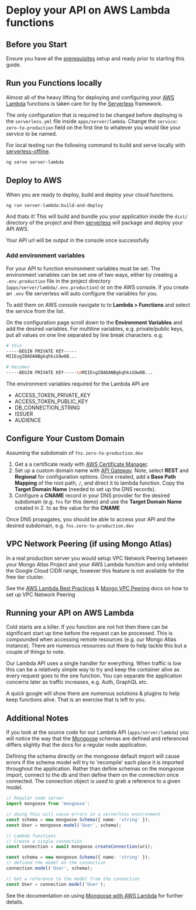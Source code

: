 # Deploy your API on AWS Lambda functions

## Before you Start

Ensure you have all the [prerequisites] setup and ready prior to starting this guide.

## Run you Functions locally

Almost all of the heavy lifting for deploying and configuring your [AWS Lambda] functions is taken care for by the [Serverless] framework.

The only configuration that is required to be changed before deploying is the `serverless.yml` file inside `apps/server/lambda`. Change the `service: zero-to-production` field on the first line to whatever you would like your service to be named.

For local testing run the following command to build and serve locally with [serverless-offline].

```bash
ng serve server-lambda
```

## Deploy to AWS

When you are ready to deploy, build and deploy your cloud functions.

```bash
ng run server-lambda:build-and-deploy
```

And thats it! This will build and bundle you your application inside the `dist/` directory of the project and then [serverless] will package and deploy your API AWS.

Your API url will be output in the console once successfully

### Add environment variables

For your API to function environment variables must be set. The environment variables can be set one of two ways, either by creating a `.env.production` file in the project directory (`apps/server/lambda/.env.production`) or on the AWS console. If you create an `.env` file serverless will auto configure the variables for you.

To add them on AWS console navigate to to **Lambda > Functions** and select the service from the list.

On the configuration page scroll down to the **Environment Variables** and add the desired variables. For multiline variables, e.g. private/public keys, put all values on one line separated by line break characters. e.g.

```bash
# this
-----BEGIN PRIVATE KEY-----
MIIEvgIBADANBgkqhkiG9w0B...

# becomes
-----BEGIN PRIVATE KEY-----\nMIIEvgIBADANBgkqhkiG9w0B...
```

The environment variables required for the Lambda API are

- ACCESS_TOKEN_PRIVATE_KEY
- ACCESS_TOKEN_PUBLIC_KEY
- DB_CONNECTION_STRING
- ISSUER
- AUDIENCE

## Configure Your Custom Domain

Assuming the subdomain of `fns.zero-to-production.dev`

1. Get a a certificate ready with [AWS Certificate Manager].
2. Set up a custom domain name with [API Gateway]. Note, select **REST** and **Regional** for configuration options. Once created, add a **Base Path Mapping** of the root path, `/`, and direct it to lambda function. Copy the **Target Domain Name** (needed to set up the DNS records).
3. Configure a **CNAME** record in your DNS provider for the desired subdomain (e.g. `fns` for this demo) and use the **Target Domain Name** created in 2. to as the value for the **CNAME**

Once DNS propagates, you should be able to access your API and the desired subdomain, e.g. `fns.zero-to-production.dev`

## VPC Network Peering (if using Mongo Atlas)

In a real production server you would setup VPC Network Peering between your Mongo Atlas Project and your AWS Lambda function and only whitelist the Google Cloud CIDR range, however this feature is not available for the free tier cluster.

See the [AWS Lambda Best Practices] & [Mongo VPC Peering] docs on how to set up VPC Network Peering

## Running your API on AWS Lambda

Cold starts are a killer. If you function are not hot then there can be significant start up time before the request can be processed. This is compounded when accessing remote resources (e.g. our Mongo Atlas instance). There are numerous resources out there to help tackle this but a couple of things to note.

Our Lambda API uses a single handler for everything. When traffic is low this can be a relatively simple way to try and keep the container alive as every request goes to the one function. You can separate the application concerns later as traffic increases, e.g. Auth, GraphQL etc.

A quick google will show there are numerous solutions & plugins to help keep functions alive. That is an exercise that is left to you.

## Additional Notes

If you look at the source code for our Lambda API (`apps/server/lambda`) you will notice the way that the [Mongoose] schemas are defined and referenced differs slightly that the docs for a regular node application.

Defining the schema directly on the mongoose default import will cause errors if the schema model will try to 'recompile' each place it is imported throughout the application. Rather than define schemas on the mongoose import, connect to the db and then define them on the connection once connected. The connection object is used to grab a reference to a given model.

```typescript
// Regular node server
import mongoose from 'mongoose';

// doing this will cause errors in a serverless environment
const schema = new mongoose.Schema({ name: 'string' });
const User = mongoose.model('User', schema);

// Lambda functions
// Create a single connection
const connection = await mongoose.createConnection(uri);

const schema = new mongoose.Schema({ name: 'string' });
// defined the model on the connection
connection.model('User', schema);

// Get a reference to the model from the connection
const User = connection.model('User');
```

See the documentation on using [Mongoose with AWS Lambda] for further details.

[prerequisites]: https://zero-to-prouction.dev/guides/getting-started
[aws lambda]: https://aws.amazon.com/lambda
[serverless]: https://serverless.com
[serverless-offline]: https://github.com/dherault/serverless-offline
[aws certificate manager]: https://docs.aws.amazon.com/apigateway/latest/developerguide/how-to-custom-domains-prerequisites.html/
[api gateway]: https://docs.aws.amazon.com/apigateway/latest/developerguide/apigateway-regional-api-custom-domain-create.html#create-regional-domain-using-console
[aws lambda best practices]: https://docs.atlas.mongodb.com/best-practices-connecting-to-aws-lambda/
[mongo vpc peering]: https://docs.atlas.mongodb.com/security-vpc-peering/
[serverless-offline]: https://github.com/dherault/serverless-offline
[mongoose]: https://mongoosejs.com
[mongoose with aws lambda]: https://mongoosejs.com/docs/lambda.html
